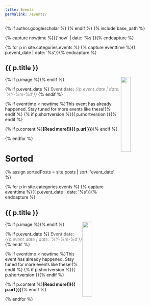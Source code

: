 ```yaml
---
title: Events
permalink: /events/
---
```

{% if author.googlescholar %}
{% endif %}
{% include base_path %}

<!-- NOTE! NEW NEWS ARE ADDED AS POSTS IN events/_posts! //-->
<!-- THIS FILE NEEDS EDITING ONLY IF THE PRESENTATION OF THE PROJECTS NEED TO CHANGE. //-->

{% capture nowtime %}{{'now' | date: '%s'}}{% endcapture %}

{% for p in site.categories.events %}
{% capture eventtime %}{{ p.event_date | date: '%s'}}{% endcapture %}

## {{ p.title }}
{% if p.image %}<img src="{{ p.image }}" style="float: right; width: 25%;" />{% endif %}

{% if p.event_date %}
<span style="color:grey;">**Event date:** *{{p.event_date | date: '%Y-%m-%d'}}*</span>
{% endif %}

{% if eventtime < nowtime %}This event has already happened. Stay tuned for more events like these!{% endif %}
{% if p.shortversion %}{{ p.shortversion }}{% endif %}

{% if p.content  %}**[Read more!]({{ p.url }})**{% endif %}

{% endfor %}


# Sorted

{% assign sortedPosts = site.posts | sort: 'event_date' %}

{% for p in site.categories.events %}
{% capture eventtime %}{{ p.event_date | date: '%s'}}{% endcapture %}

## {{ p.title }}
{% if p.image %}<img src="{{ p.image }}" style="float: right; width: 25%;" />{% endif %}

{% if p.event_date %}
<span style="color:grey;">**Event date:** *{{p.event_date | date: '%Y-%m-%d'}}*</span>
{% endif %}

{% if eventtime < nowtime %}This event has already happened. Stay tuned for more events like these!{% endif %}
{% if p.shortversion %}{{ p.shortversion }}{% endif %}

{% if p.content  %}**[Read more!]({{ p.url }})**{% endif %}

{% endfor %}


